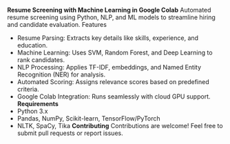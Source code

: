**Resume Screening with Machine Learning in Google Colab**
Automated resume screening using Python, NLP, and ML models to streamline hiring and candidate evaluation.
Features
- Resume Parsing: Extracts key details like skills, experience, and education.
- Machine Learning: Uses SVM, Random Forest, and Deep Learning to rank candidates.
- NLP Processing: Applies TF-IDF, embeddings, and Named Entity Recognition (NER) for analysis.
- Automated Scoring: Assigns relevance scores based on predefined criteria.
- Google Colab Integration: Runs seamlessly with cloud GPU support.
**Requirements**
- Python 3.x
- Pandas, NumPy, Scikit-learn, TensorFlow/PyTorch
- NLTK, SpaCy, Tika
**Contributing**
Contributions are welcome! Feel free to submit pull requests or report issues.
